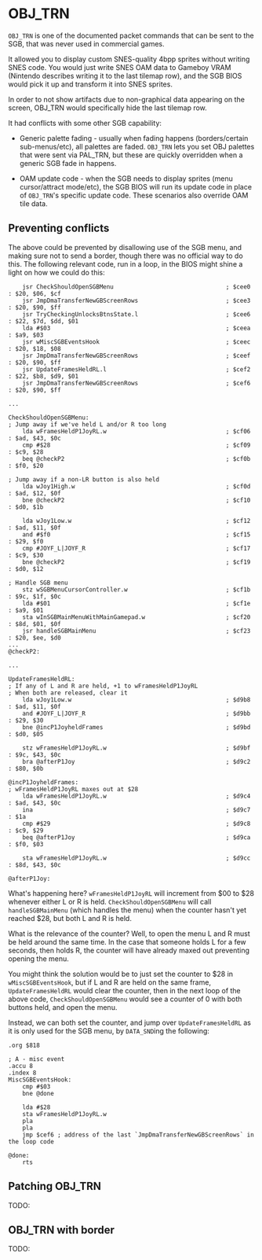 # OBJ_TRN

`OBJ_TRN` is one of the documented packet commands that can be sent to the SGB, that was never used in commercial games.

It allowed you to display custom SNES-quality 4bpp sprites without writing SNES code. You would just write SNES OAM data to Gameboy VRAM (Nintendo describes writing it to the last tilemap row), and the SGB BIOS would pick it up and transform it into SNES sprites.

In order to not show artifacts due to non-graphical data appearing on the screen, OBJ_TRN would specifically hide the last tilemap row.

It had conflicts with some other SGB capability:

* Generic palette fading - usually when fading happens (borders/certain sub-menus/etc), all palettes are faded. `OBJ_TRN` lets you set OBJ palettes that were sent via PAL_TRN, but these are quickly overridden when a generic SGB fade in happens.

* OAM update code - when the SGB needs to display sprites (menu cursor/attract mode/etc), the SGB BIOS will run its update code in place of `OBJ_TRN`'s specific update code. These scenarios also override OAM tile data.

## Preventing conflicts

The above could be prevented by disallowing use of the SGB menu, and making sure not to send a border, though there was no official way to do this. The following relevant code, run in a loop, in the BIOS might shine a light on how we could do this:

```
    jsr CheckShouldOpenSGBMenu                                ; $cee0 : $20, $06, $cf
    jsr JmpDmaTransferNewGBScreenRows                         ; $cee3 : $20, $90, $ff
    jsr TryCheckingUnlocksBtnsState.l                         ; $cee6 : $22, $7d, $dd, $01
    lda #$03                                                  ; $ceea : $a9, $03
    jsr wMiscSGBEventsHook                                    ; $ceec : $20, $18, $08
    jsr JmpDmaTransferNewGBScreenRows                         ; $ceef : $20, $90, $ff
    jsr UpdateFramesHeldRL.l                                  ; $cef2 : $22, $b8, $d9, $01
    jsr JmpDmaTransferNewGBScreenRows                         ; $cef6 : $20, $90, $ff

...

CheckShouldOpenSGBMenu:
; Jump away if we've held L and/or R too long
    lda wFramesHeldP1JoyRL.w                                  ; $cf06 : $ad, $43, $0c
    cmp #$28                                                  ; $cf09 : $c9, $28
    beq @checkP2                                              ; $cf0b : $f0, $20

; Jump away if a non-LR button is also held
    lda wJoy1High.w                                           ; $cf0d : $ad, $12, $0f
    bne @checkP2                                              ; $cf10 : $d0, $1b

    lda wJoy1Low.w                                            ; $cf12 : $ad, $11, $0f
    and #$f0                                                  ; $cf15 : $29, $f0
    cmp #JOYF_L|JOYF_R                                        ; $cf17 : $c9, $30
    bne @checkP2                                              ; $cf19 : $d0, $12

; Handle SGB menu
    stz wSGBMenuCursorController.w                            ; $cf1b : $9c, $1f, $0c
    lda #$01                                                  ; $cf1e : $a9, $01
    sta wInSGBMainMenuWithMainGamepad.w                       ; $cf20 : $8d, $01, $0f
    jsr handleSGBMainMenu                                     ; $cf23 : $20, $ee, $d0
...
@checkP2:

...

UpdateFramesHeldRL:
; If any of L and R are held, +1 to wFramesHeldP1JoyRL
; When both are released, clear it
    lda wJoy1Low.w                                            ; $d9b8 : $ad, $11, $0f
    and #JOYF_L|JOYF_R                                        ; $d9bb : $29, $30
    bne @incP1JoyheldFrames                                   ; $d9bd : $d0, $05

    stz wFramesHeldP1JoyRL.w                                  ; $d9bf : $9c, $43, $0c
    bra @afterP1Joy                                           ; $d9c2 : $80, $0b

@incP1JoyheldFrames:
; wFramesHeldP1JoyRL maxes out at $28
    lda wFramesHeldP1JoyRL.w                                  ; $d9c4 : $ad, $43, $0c
    ina                                                       ; $d9c7 : $1a
    cmp #$29                                                  ; $d9c8 : $c9, $29
    beq @afterP1Joy                                           ; $d9ca : $f0, $03

    sta wFramesHeldP1JoyRL.w                                  ; $d9cc : $8d, $43, $0c

@afterP1Joy:
```

What's happening here? `wFramesHeldP1JoyRL` will increment from $00 to $28 whenever either L or R is held. `CheckShouldOpenSGBMenu` will call `handleSGBMainMenu` (which handles the menu) when the counter hasn't yet reached $28, but both L and R is held.

What is the relevance of the counter? Well, to open the menu L and R must be held around the same time. In the case that someone holds L for a few seconds, then holds R, the counter will have already maxed out preventing opening the menu.

You might think the solution would be to just set the counter to $28 in `wMiscSGBEventsHook`, but if L and R are held on the same frame, `UpdateFramesHeldRL` would clear the counter, then in the next loop of the above code, `CheckShouldOpenSGBMenu` would see a counter of 0 with both buttons held, and open the menu.

Instead, we can both set the counter, and jump over `UpdateFramesHeldRL` as it is only used for the SGB menu, by `DATA_SND`ing the following:

```
.org $818

; A - misc event
.accu 8
.index 8
MiscSGBEventsHook:
    cmp #$03
    bne @done

    lda #$28
    sta wFramesHeldP1JoyRL.w
    pla
    pla
    jmp $cef6 ; address of the last `JmpDmaTransferNewGBScreenRows` in the loop code

@done:
    rts
```


## Patching OBJ_TRN

TODO:

## OBJ_TRN with border

TODO:
